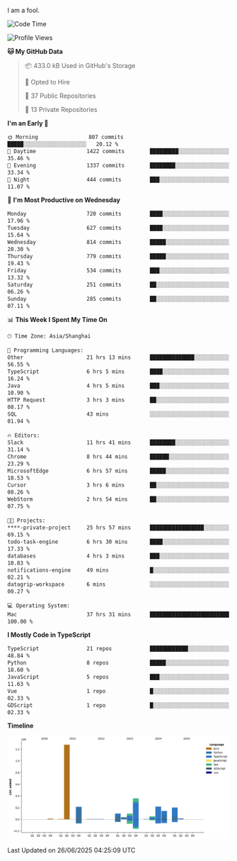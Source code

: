 I am a fool.

<!--START_SECTION:waka-->
![Code Time](http://img.shields.io/badge/Code%20Time-3%2C221%20hrs%2037%20mins-blue)

![Profile Views](http://img.shields.io/badge/Profile%20Views-0-blue)

**🐱 My GitHub Data** 

> 📦 433.0 kB Used in GitHub's Storage 
 > 
> 💼 Opted to Hire
 > 
> 📜 37 Public Repositories 
 > 
> 🔑 13 Private Repositories 
 > 
**I'm an Early 🐤** 

```text
🌞 Morning                807 commits         █████░░░░░░░░░░░░░░░░░░░░   20.12 % 
🌆 Daytime                1422 commits        █████████░░░░░░░░░░░░░░░░   35.46 % 
🌃 Evening                1337 commits        ████████░░░░░░░░░░░░░░░░░   33.34 % 
🌙 Night                  444 commits         ███░░░░░░░░░░░░░░░░░░░░░░   11.07 % 
```
📅 **I'm Most Productive on Wednesday** 

```text
Monday                   720 commits         ████░░░░░░░░░░░░░░░░░░░░░   17.96 % 
Tuesday                  627 commits         ████░░░░░░░░░░░░░░░░░░░░░   15.64 % 
Wednesday                814 commits         █████░░░░░░░░░░░░░░░░░░░░   20.30 % 
Thursday                 779 commits         █████░░░░░░░░░░░░░░░░░░░░   19.43 % 
Friday                   534 commits         ███░░░░░░░░░░░░░░░░░░░░░░   13.32 % 
Saturday                 251 commits         ██░░░░░░░░░░░░░░░░░░░░░░░   06.26 % 
Sunday                   285 commits         ██░░░░░░░░░░░░░░░░░░░░░░░   07.11 % 
```


📊 **This Week I Spent My Time On** 

```text
🕑︎ Time Zone: Asia/Shanghai

💬 Programming Languages: 
Other                    21 hrs 13 mins      ██████████████░░░░░░░░░░░   56.55 % 
TypeScript               6 hrs 5 mins        ████░░░░░░░░░░░░░░░░░░░░░   16.24 % 
Java                     4 hrs 5 mins        ███░░░░░░░░░░░░░░░░░░░░░░   10.90 % 
HTTP Request             3 hrs 3 mins        ██░░░░░░░░░░░░░░░░░░░░░░░   08.17 % 
SQL                      43 mins             ░░░░░░░░░░░░░░░░░░░░░░░░░   01.94 % 

🔥 Editors: 
Slack                    11 hrs 41 mins      ████████░░░░░░░░░░░░░░░░░   31.14 % 
Chrome                   8 hrs 44 mins       ██████░░░░░░░░░░░░░░░░░░░   23.29 % 
MicrosoftEdge            6 hrs 57 mins       █████░░░░░░░░░░░░░░░░░░░░   18.53 % 
Cursor                   3 hrs 6 mins        ██░░░░░░░░░░░░░░░░░░░░░░░   08.26 % 
WebStorm                 2 hrs 54 mins       ██░░░░░░░░░░░░░░░░░░░░░░░   07.75 % 

🐱‍💻 Projects: 
****-private-project     25 hrs 57 mins      █████████████████░░░░░░░░   69.15 % 
todo-task-engine         6 hrs 30 mins       ████░░░░░░░░░░░░░░░░░░░░░   17.33 % 
databases                4 hrs 3 mins        ███░░░░░░░░░░░░░░░░░░░░░░   10.83 % 
notifications-engine     49 mins             █░░░░░░░░░░░░░░░░░░░░░░░░   02.21 % 
datagrip-workspace       6 mins              ░░░░░░░░░░░░░░░░░░░░░░░░░   00.27 % 

💻 Operating System: 
Mac                      37 hrs 31 mins      █████████████████████████   100.00 % 
```

**I Mostly Code in TypeScript** 

```text
TypeScript               21 repos            ████████████░░░░░░░░░░░░░   48.84 % 
Python                   8 repos             █████░░░░░░░░░░░░░░░░░░░░   18.60 % 
JavaScript               5 repos             ███░░░░░░░░░░░░░░░░░░░░░░   11.63 % 
Vue                      1 repo              █░░░░░░░░░░░░░░░░░░░░░░░░   02.33 % 
GDScript                 1 repo              █░░░░░░░░░░░░░░░░░░░░░░░░   02.33 % 
```



**Timeline**

![Lines of Code chart](https://raw.githubusercontent.com/VeejaLiu/VeejaLiu/master/assets/bar_graph.png)


 Last Updated on 26/06/2025 04:25:09 UTC
<!--END_SECTION:waka-->

